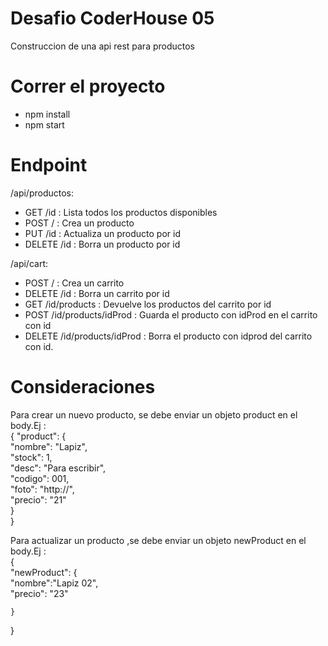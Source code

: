 # Desafio CoderHouse 05

Construccion de una api rest para productos

# Correr el proyecto

- npm install
- npm start

# Endpoint

/api/productos:

- GET /id : Lista todos los productos disponibles
- POST / : Crea un producto
- PUT /id : Actualiza un producto por id
- DELETE /id : Borra un producto por id

/api/cart:

- POST / : Crea un carrito
- DELETE /id : Borra un carrito por id
- GET /id/products : Devuelve los productos del carrito por id
- POST /id/products/idProd : Guarda el producto con idProd en el carrito con id
- DELETE /id/products/idProd : Borra el producto con idprod del carrito con id.

# Consideraciones

Para crear un nuevo producto, se debe enviar un objeto product en el body.Ej :
<br/>
{
"product": {<br/>
"nombre": "Lapiz",<br/>
"stock": 1,<br/>
"desc": "Para escribir",<br/>
"codigo": 001,<br/>
"foto": "http://",<br/>
"precio": "21"<br/>
}<br/>
}<br/>

Para actualizar un producto ,se debe enviar un objeto newProduct en el body.Ej :
<br/>
{<br/>
"newProduct": {<br/>
"nombre":"Lapiz 02",<br/>
"precio": "23"<br/>

    }
}
